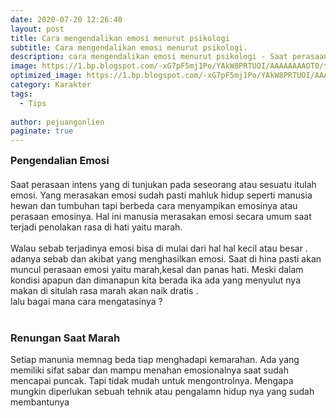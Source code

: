 ```yaml
---
date: 2020-07-20 12:26:40
layout: post
title: Cara mengendalikan emosi menurut psikologi
subtitle: Cara mengendalikan emosi menurut psikologi.
description: cara mengendalikan emosi menurut psikologi - Saat perasaan intens yang di tunjukan pada seseorang atau sesuatu itulah emosi. Yang merasakan emosi.
image: https://1.bp.blogspot.com/-xG7pF5mj1Po/YAkW8PRTUOI/AAAAAAAAOT0/thrHSc2al4kVo4JKoKkW_fVCwEfifqVYwCLcBGAsYHQ/s1000/brett-jordan-nd2fFCkXWTw-unsplash.jpg
optimized_image: https://1.bp.blogspot.com/-xG7pF5mj1Po/YAkW8PRTUOI/AAAAAAAAOT0/thrHSc2al4kVo4JKoKkW_fVCwEfifqVYwCLcBGAsYHQ/s1000/brett-jordan-nd2fFCkXWTw-unsplash.jpg
category: Karakter
tags:
  - Tips
  
author: pejuangonlien
paginate: true
---
```



<div><span style="font-size: medium;"><b>Pengendalian Emosi</b></span></div><div><span face="arial, sans-serif" style="background-color: white; color: #222222; font-size: 16px;"><br /></span></div><div><span face="arial, sans-serif" style="color: #222222;"><span style="background-color: white;">Saat perasaan intens yang di tunjukan pada seseorang atau sesuatu itulah emosi. Yang merasakan emosi sudah pasti mahluk hidup seperti manusia hewan dan tumbuhan tapi berbeda cara menyampikan emosinya atau perasaan emosinya. Hal ini manusia merasakan emosi secara umum saat terjadi penolakan rasa di hati yaitu marah.&nbsp;</span></span></div><div><span face="arial, sans-serif" style="color: #222222;"><span style="background-color: white;"><br /></span></span></div><div><span face="arial, sans-serif" style="color: #222222;"><span style="background-color: white;">Walau sebab terjadinya emosi bisa di mulai dari hal hal kecil atau besar . adanya sebab dan akibat yang menghasilkan emosi. Saat di hina pasti akan muncul perasaan emosi yaitu marah,kesal dan panas hati. Meski dalam kondisi apapun dan dimanapun kita berada ika ada yang menyulut nya makan di situlah rasa marah akan naik dratis .</span></span></div><div><span face="arial, sans-serif" style="color: #222222;"><span style="background-color: white;">lalu bagai mana cara mengatasinya ?</span></span></div><div><span face="arial, sans-serif" style="color: #222222;"><span style="background-color: white;"><br /></span></span></div><div><span face="arial, sans-serif" style="color: #222222;"><span style="background-color: white;"><h3>Renungan Saat Marah</h3></span></span></div><div><span face="arial, sans-serif" style="color: #222222;"><span style="background-color: white;">Setiap manunia memnag beda tiap menghadapi kemarahan. Ada yang memiliki sifat sabar dan mampu menahan emosionalnya saat sudah mencapai puncak. Tapi tidak mudah untuk mengontrolnya. Mengapa</span></span></div><div><span face="arial, sans-serif" style="color: #222222;"><span style="background-color: white;">mungkin diperlukan sebuah tehnik atau pengalamn hidup nya yang sudah membantunya</span></span></div><div><span face="arial, sans-serif" style="color: #222222;"><span style="background-color: white;"><br /></span></span></div><div><span face="arial, sans-serif" style="color: #222222;"><span style="background-color: white;"><br /></span></span></div><div><span face="arial, sans-serif" style="color: #222222;"><span style="background-color: white;"><br /></span></span></div>